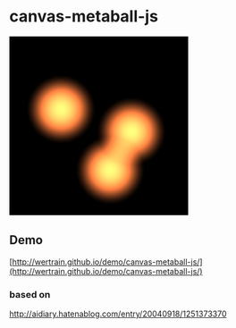 # canvas-metaball-js

![Screenshot](https://github.com/wertrain/canvas-metaball-js/blob/master/screenshot/00.png)

## Demo

[http://wertrain.github.io/demo/canvas-metaball-js/](http://wertrain.github.io/demo/canvas-metaball-js/)

### based on

http://aidiary.hatenablog.com/entry/20040918/1251373370